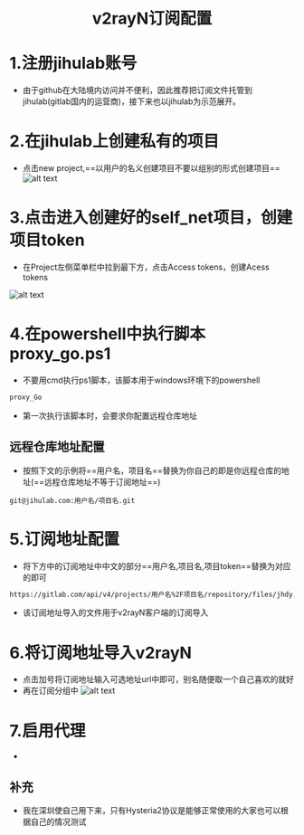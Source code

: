 # <center>v2rayN订阅配置</center>
# 1.注册jihulab账号
- 由于github在大陆境内访问并不便利，因此推荐把订阅文件托管到jihulab(gitlab国内的运营商)，接下来也以jihulab为示范展开。

# 2.在jihulab上创建私有的项目
- 点击new project,==以用户的名义创建项目不要以组别的形式创建项目==
![alt text](pictures/jihulab.png)

# 3.点击进入创建好的self_net项目，创建项目token
- 在Project左侧菜单栏中拉到最下方，点击Access tokens，创建Acess tokens

![alt text](pictures/image-2.png)

# 4.在powershell中执行脚本proxy_go.ps1
- 不要用cmd执行ps1脚本，该脚本用于windows环境下的powershell
```powershell
proxy_Go
```
- 第一次执行该脚本时，会要求你配置远程仓库地址
## 远程仓库地址配置
- 按照下文的示例将==用户名，项目名==替换为你自己的即是你远程仓库的地址(==远程仓库地址不等于订阅地址==)
```text
git@jihulab.com:用户名/项目名.git
```

# 5.订阅地址配置
- 将下方中的订阅地址中中文的部分==用户名,项目名,项目token==替换为对应的即可
```txt
https://gitlab.com/api/v4/projects/用户名%2F项目名/repository/files/jhdy.txt/raw?ref=main&private_token=项目token
```
- 该订阅地址导入的文件用于v2rayN客户端的订阅导入

# 6.将订阅地址导入v2rayN
- 点击加号将订阅地址输入可选地址url中即可，别名随便取一个自己喜欢的就好
- 再在订阅分组中
![alt text](pictures/v2rayn.png)

# 7.启用代理
-
## 补充
- 我在深圳使自己用下来，只有Hysteria2协议是能够正常使用的大家也可以根据自己的情况测试
